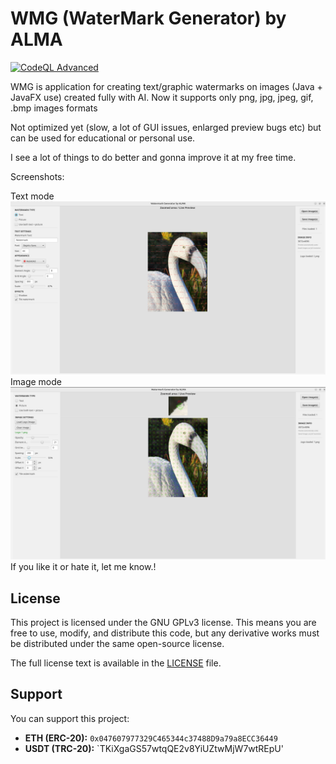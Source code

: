 # WMG (WaterMark Generator) by ALMA
[![CodeQL Advanced](https://github.com/Rbeat542/wmg/actions/workflows/codeql.yml/badge.svg)](https://github.com/Rbeat542/wmg/actions/workflows/codeql.yml)

WMG is application for creating text/graphic watermarks on images (Java + JavaFX use) created fully with AI.
Now it supports only png, jpg, jpeg, gif, .bmp images formats

Not optimized yet (slow, a lot of GUI issues, enlarged preview bugs etc) but can be used for educational or personal use.

I see a lot of things to do better and gonna improve it at my free time.

Screenshots:

Text mode ![text_mode.png](text_mode.png)
Image mode ![img_mode.png](img_mode.png)
If you like it or hate it, let me know.!

## License

This project is licensed under the GNU GPLv3 license. This means you are free to use, modify, and distribute this code, but any derivative works must be distributed under the same open-source license.

The full license text is available in the [LICENSE](LICENSE) file.

## Support

You can support this project:
*   **ETH (ERC-20):** `0x047607977329C465344c37488D9a79a8ECC36449`
*   **USDT (TRC-20):** `TKiXgaGS57wtqQE2v8YiUZtwMjW7wtREpU'
